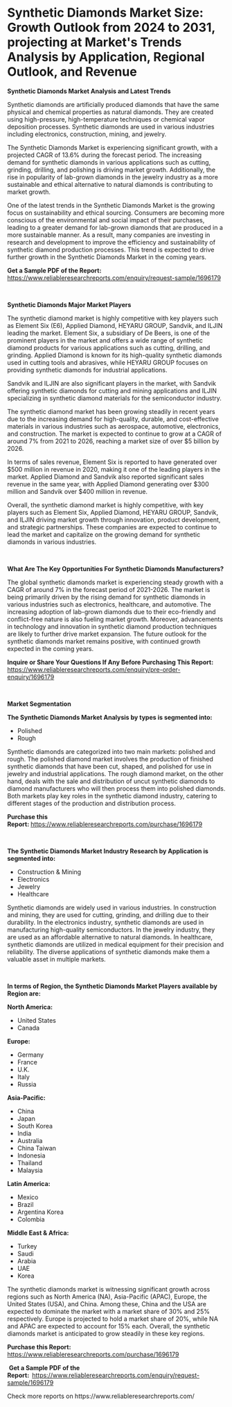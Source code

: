 <p><h1>Synthetic Diamonds Market Size: Growth Outlook from 2024 to 2031, projecting at Market's Trends Analysis by Application, Regional Outlook, and Revenue</h1></p><p><strong>Synthetic Diamonds Market Analysis and Latest Trends</strong></p>
<p><p>Synthetic diamonds are artificially produced diamonds that have the same physical and chemical properties as natural diamonds. They are created using high-pressure, high-temperature techniques or chemical vapor deposition processes. Synthetic diamonds are used in various industries including electronics, construction, mining, and jewelry.</p><p>The Synthetic Diamonds Market is experiencing significant growth, with a projected CAGR of 13.6% during the forecast period. The increasing demand for synthetic diamonds in various applications such as cutting, grinding, drilling, and polishing is driving market growth. Additionally, the rise in popularity of lab-grown diamonds in the jewelry industry as a more sustainable and ethical alternative to natural diamonds is contributing to market growth.</p><p>One of the latest trends in the Synthetic Diamonds Market is the growing focus on sustainability and ethical sourcing. Consumers are becoming more conscious of the environmental and social impact of their purchases, leading to a greater demand for lab-grown diamonds that are produced in a more sustainable manner. As a result, many companies are investing in research and development to improve the efficiency and sustainability of synthetic diamond production processes. This trend is expected to drive further growth in the Synthetic Diamonds Market in the coming years.</p></p>
<p><strong>Get a Sample PDF of the Report:&nbsp;</strong> <a href="https://www.reliableresearchreports.com/enquiry/request-sample/1696179">https://www.reliableresearchreports.com/enquiry/request-sample/1696179</a></p>
<p>&nbsp;</p>
<p><strong>Synthetic Diamonds Major Market Players</strong></p>
<p><p>The synthetic diamond market is highly competitive with key players such as Element Six (E6), Applied Diamond, HEYARU GROUP, Sandvik, and ILJIN leading the market. Element Six, a subsidiary of De Beers, is one of the prominent players in the market and offers a wide range of synthetic diamond products for various applications such as cutting, drilling, and grinding. Applied Diamond is known for its high-quality synthetic diamonds used in cutting tools and abrasives, while HEYARU GROUP focuses on providing synthetic diamonds for industrial applications.</p><p>Sandvik and ILJIN are also significant players in the market, with Sandvik offering synthetic diamonds for cutting and mining applications and ILJIN specializing in synthetic diamond materials for the semiconductor industry.</p><p>The synthetic diamond market has been growing steadily in recent years due to the increasing demand for high-quality, durable, and cost-effective materials in various industries such as aerospace, automotive, electronics, and construction. The market is expected to continue to grow at a CAGR of around 7% from 2021 to 2026, reaching a market size of over $5 billion by 2026.</p><p>In terms of sales revenue, Element Six is reported to have generated over $500 million in revenue in 2020, making it one of the leading players in the market. Applied Diamond and Sandvik also reported significant sales revenue in the same year, with Applied Diamond generating over $300 million and Sandvik over $400 million in revenue.</p><p>Overall, the synthetic diamond market is highly competitive, with key players such as Element Six, Applied Diamond, HEYARU GROUP, Sandvik, and ILJIN driving market growth through innovation, product development, and strategic partnerships. These companies are expected to continue to lead the market and capitalize on the growing demand for synthetic diamonds in various industries.</p></p>
<p>&nbsp;</p>
<p><strong>What Are The Key Opportunities For Synthetic Diamonds Manufacturers?</strong></p>
<p><p>The global synthetic diamonds market is experiencing steady growth with a CAGR of around 7% in the forecast period of 2021-2026. The market is being primarily driven by the rising demand for synthetic diamonds in various industries such as electronics, healthcare, and automotive. The increasing adoption of lab-grown diamonds due to their eco-friendly and conflict-free nature is also fueling market growth. Moreover, advancements in technology and innovation in synthetic diamond production techniques are likely to further drive market expansion. The future outlook for the synthetic diamonds market remains positive, with continued growth expected in the coming years.</p></p>
<p><strong>Inquire or Share Your Questions If Any Before Purchasing This Report:</strong> <a href="https://www.reliableresearchreports.com/enquiry/pre-order-enquiry/1696179">https://www.reliableresearchreports.com/enquiry/pre-order-enquiry/1696179</a></p>
<p>&nbsp;</p>
<p><strong>Market Segmentation</strong></p>
<p><strong>The Synthetic Diamonds Market Analysis by types is segmented into:</strong></p>
<p><ul><li>Polished</li><li>Rough</li></ul></p>
<p><p>Synthetic diamonds are categorized into two main markets: polished and rough. The polished diamond market involves the production of finished synthetic diamonds that have been cut, shaped, and polished for use in jewelry and industrial applications. The rough diamond market, on the other hand, deals with the sale and distribution of uncut synthetic diamonds to diamond manufacturers who will then process them into polished diamonds. Both markets play key roles in the synthetic diamond industry, catering to different stages of the production and distribution process.</p></p>
<p><strong>Purchase this Report:&nbsp;</strong><a href="https://www.reliableresearchreports.com/purchase/1696179">https://www.reliableresearchreports.com/purchase/1696179</a></p>
<p>&nbsp;</p>
<p><strong>The Synthetic Diamonds Market Industry Research by Application is segmented into:</strong></p>
<p><ul><li>Construction & Mining</li><li>Electronics</li><li>Jewelry</li><li>Healthcare</li></ul></p>
<p><p>Synthetic diamonds are widely used in various industries. In construction and mining, they are used for cutting, grinding, and drilling due to their durability. In the electronics industry, synthetic diamonds are used in manufacturing high-quality semiconductors. In the jewelry industry, they are used as an affordable alternative to natural diamonds. In healthcare, synthetic diamonds are utilized in medical equipment for their precision and reliability. The diverse applications of synthetic diamonds make them a valuable asset in multiple markets.</p></p>
<p>&nbsp;</p>
<p><strong>In terms of Region, the Synthetic Diamonds Market Players available by Region are:</strong></p>
<p>
    <p> <strong> North America: </strong>
        <ul>
            <li>United States</li>
            <li>Canada</li>
        </ul>
        </p> 
    <p> <strong> Europe: </strong>
        <ul>
            <li>Germany</li>
            <li>France</li>
            <li>U.K.</li>
            <li>Italy</li>
            <li>Russia</li>
        </ul>
        </p> 
    <p> <strong> Asia-Pacific: </strong>
        <ul>
            <li>China</li>
            <li>Japan</li>
            <li>South Korea</li>
            <li>India</li>
            <li>Australia</li>
            <li>China Taiwan</li>
            <li>Indonesia</li>
            <li>Thailand</li>
            <li>Malaysia</li>
        </ul>
        </p> 
    <p> <strong> Latin America: </strong>
        <ul>
            <li>Mexico</li>
            <li>Brazil</li>
            <li>Argentina Korea</li>
            <li>Colombia</li>
        </ul>
        </p> 
    <p> <strong> Middle East & Africa: </strong>
        <ul>
            <li>Turkey</li>
            <li>Saudi</li>
            <li>Arabia</li>
            <li>UAE</li>
            <li>Korea</li>
        </ul>
    </p>
    </p>
<p><p>The synthetic diamonds market is witnessing significant growth across regions such as North America (NA), Asia-Pacific (APAC), Europe, the United States (USA), and China. Among these, China and the USA are expected to dominate the market with a market share of 30% and 25% respectively. Europe is projected to hold a market share of 20%, while NA and APAC are expected to account for 15% each. Overall, the synthetic diamonds market is anticipated to grow steadily in these key regions.</p></p>
<p><strong>Purchase this Report: </strong><a href="https://www.reliableresearchreports.com/purchase/1696179">https://www.reliableresearchreports.com/purchase/1696179</a></p>
<p>&nbsp;<strong>Get a Sample PDF of the Report:&nbsp;&nbsp;</strong><a href="https://www.reliableresearchreports.com/enquiry/request-sample/1696179">https://www.reliableresearchreports.com/enquiry/request-sample/1696179</a></p>
<p><strong></strong></p>
<p>Check more reports on https://www.reliableresearchreports.com/</p>